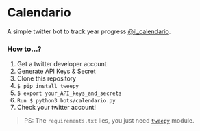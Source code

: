 # Calendario
A simple twitter bot to track year progress [@il_calendario](https://twitter.com/https://twitter.com/il_calendario).

### How to...?

1. Get a twitter developer account
2. Generate API Keys & Secret
3. Clone this repository
4. `$ pip install tweepy`
5. `$ export your_API_keys_and_secrets`
6. `Run $ python3 bots/calendario.py`
7. Check your twitter account!

> PS: The `requirements.txt` lies, you just need [`tweepy`](https://pypi.org/project/tweepy/) module.
